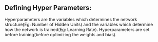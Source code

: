 ## Defining Hyper Parameters: 

Hyperparameters are the variables which determines the network structure(Eg: Number of Hidden Units) and the variables which determine how the network is trained(Eg: Learning Rate).
Hyperparameters are set before training(before optimizing the weights and bias).



